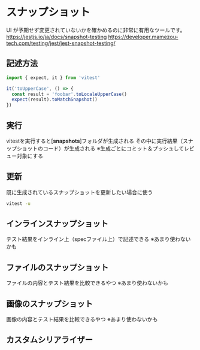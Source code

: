 # スナップショット

UI が予期せず変更されていないかを確かめるのに非常に有用なツールです。
https://jestjs.io/ja/docs/snapshot-testing
https://developer.mamezou-tech.com/testing/jest/jest-snapshot-testing/

## 記述方法

```ts
import { expect, it } from 'vitest'

it('toUpperCase', () => {
  const result = 'foobar'.toLocaleUpperCase()
  expect(result).toMatchSnapshot()
})
```


## 実行

vitestを実行すると[__snapshots__]フォルダが生成される
その中に実行結果（スナップショットのコード）が生成される
※生成ごとにコミット＆プッシュしてレビュー対象にする


## 更新

既に生成されているスナップショットを更新したい場合に使う

```bash
vitest -u
```


## インラインスナップショット

テスト結果をインライン上（specファイル上）で記述できる
※あまり使わないかも


## ファイルのスナップショット

ファイルの内容とテスト結果を比較できるやつ
※あまり使わないかも

## 画像のスナップショット

画像の内容とテスト結果を比較できるやつ
※あまり使わないかも

## カスタムシリアライザー